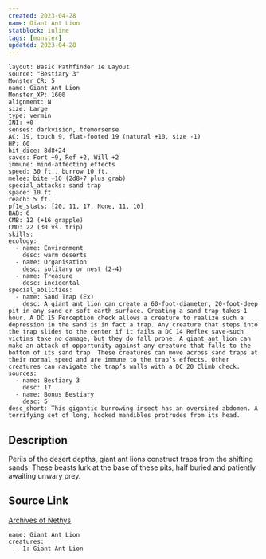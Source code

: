 ```yaml
---
created: 2023-04-28
name: Giant Ant Lion
statblock: inline
tags: [monster]
updated: 2023-04-28
---
```

```statblock
layout: Basic Pathfinder 1e Layout
source: "Bestiary 3"
Monster_CR: 5
name: Giant Ant Lion
Monster_XP: 1600
alignment: N
size: Large
type: vermin
INI: +0
senses: darkvision, tremorsense
AC: 19, touch 9, flat-footed 19 (natural +10, size -1)
HP: 60
hit_dice: 8d8+24
saves: Fort +9, Ref +2, Will +2
immune: mind-affecting effects
speed: 30 ft., burrow 10 ft.
melee: bite +10 (2d8+7 plus grab)
special_attacks: sand trap
space: 10 ft.
reach: 5 ft.
pf1e_stats: [20, 11, 17, None, 11, 10]
BAB: 6
CMB: 12 (+16 grapple)
CMD: 22 (30 vs. trip)
skills: 
ecology:
  - name: Environment
    desc: warm deserts
  - name: Organisation
    desc: solitary or nest (2-4)
  - name: Treasure
    desc: incidental
special_abilities:
  - name: Sand Trap (Ex)
    desc: A giant ant lion can create a 60-foot-diameter, 20-foot-deep pit in any sand or soft earth surface. Creating a sand trap takes 1 hour. A DC 15 Perception check allows a creature to realize such a depression in the sand is in fact a trap. Any creature that steps into the trap slides to the center if it fails a DC 14 Reflex save-such victims take no damage, but they do fall prone. A giant ant lion can make an attack of opportunity against any creature that falls to the bottom of its sand trap. These creatures can move across sand traps at their normal speed and are immune to the trap’s effects. Other creatures can navigate the trap’s walls with a DC 20 Climb check.
sources:
  - name: Bestiary 3
    desc: 17
  - name: Bonus Bestiary
    desc: 5
desc_short: This gigantic burrowing insect has an oversized abdomen. A terrifying set of long, hooked mandibles protrudes from its head.
```
## Description
Perils of the desert depths, giant ant lions construct traps from the shifting sands. These beasts lurk at the base of these pits, half buried and patiently awaiting unwary prey.
## Source Link
[Archives of Nethys](https://aonprd.com/MonsterDisplay.aspx?ItemName=Giant%20Ant%20Lion)
```encounter-table
name: Giant Ant Lion
creatures:
  - 1: Giant Ant Lion
```
